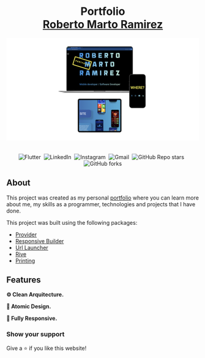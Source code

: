 <html>
  <head></head>
  <body>
<h1 align="center">
 <br> Portfolio<br/>
  <a href="http://rrmarto.github.io/">Roberto Marto Ramirez</a>
</h1>
<div align="center">
  <img alt="Demo" src="https://raw.githubusercontent.com/rrmarto/rrmarto.github.io/master/assets/images/demo.png" />
</div>

<br/>

<center>

![Flutter](https://img.shields.io/badge/MADE%20WITH-FLUTTER-blue?style=for-the-badge&logo=flutter) &nbsp;![LinkedIn](https://img.shields.io/badge/LINKEDIN-rrmarto-blue?style=for-the-badge&logo=linkedin) &nbsp;![Instagram](https://img.shields.io/badge/INSTAGRAM-rrmarto-blue?style=for-the-badge&logo=instagram&logoColor=white) &nbsp;![Gmail](https://img.shields.io/badge/GMAIL-rrmarto89-blue?style=for-the-badge&logo=gmail&logoColor=white) &nbsp;![GitHub Repo stars](https://img.shields.io/github/stars/rrmarto/rrmarto.github.io?color=blue&logo=github&style=for-the-badge) &nbsp;![GitHub forks](https://img.shields.io/github/forks/rrmarto/rrmarto.github.io?color=blue&logo=github&style=for-the-badge)

</center>


## About

This project was created as my personal <a href="https://rrmarto.github.io">portfolio</a> where you can learn more about me, my skills as a programmer, technologies and projects that I have done.<br/>

This project was built using the following packages:

- <a href="https://pub.dev/packages/provider">Provider</a>
- <a href="https://pub.dev/packages/responsive_builder">Responsive Builder</a>
- <a href="https://pub.dev/packages/url_launcher">Url Launcher</a>
- <a href="https://pub.dev/packages/rive">Rive</a>
- <a href="https://pub.dev/packages/printing">Printing</a>

## Features

**⚙️ Clean Arquitecture.**

**🎨 Atomic Design.**

**📱 Fully Responsive.**


### Show your support

Give a ⭐ if you like this website!
    </body>
  </html>